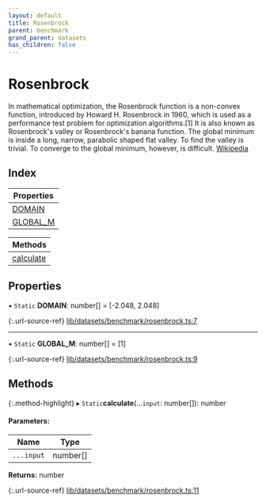 ```yaml
---
layout: default
title: Rosenbrock
parent: benchmark
grand_parent: datasets
has_children: false
---
```


# Rosenbrock

In mathematical optimization, the Rosenbrock function is a non-convex function, introduced by Howard H. Rosenbrock in 1960, which is used as a performance test problem for optimization algorithms.[1] It is also known as Rosenbrock's valley or Rosenbrock's banana function.
The global minimum is inside a long, narrow, parabolic shaped flat valley. To find the valley is trivial. To converge to the global minimum, however, is difficult.
[Wikipedia](https://en.wikipedia.org/wiki/Rosenbrock_function)

## Index

| Properties |
|-----------|
| [DOMAIN](#domain) |
| [GLOBAL\_M](#global_m) |

| Methods |
|-----------|
| [calculate](#calculate) |

## Properties

▪ `Static` **DOMAIN**: number[] = [-2.048, 2.048]

{:.url-source-ref}
[lib/datasets/benchmark/rosenbrock.ts:7](https://github.com/ascentcore/dataspot/blob/eafb62e/lib/datasets/benchmark/rosenbrock.ts#L7)

___

▪ `Static` **GLOBAL\_M**: number[] = [1]

{:.url-source-ref}
[lib/datasets/benchmark/rosenbrock.ts:9](https://github.com/ascentcore/dataspot/blob/eafb62e/lib/datasets/benchmark/rosenbrock.ts#L9)

## Methods

{:.method-highlight}
▸ `Static`**calculate**(...`input`: number[]): number

#### Parameters:

Name | Type |
------ | ------ |
`...input` | number[] |

**Returns:** number

{:.url-source-ref}
[lib/datasets/benchmark/rosenbrock.ts:11](https://github.com/ascentcore/dataspot/blob/eafb62e/lib/datasets/benchmark/rosenbrock.ts#L11)

